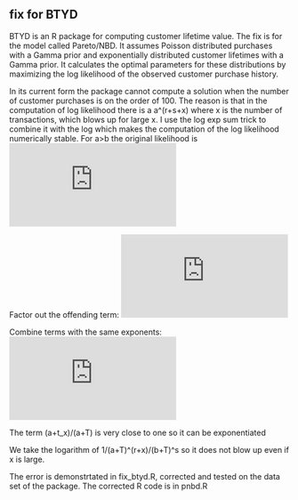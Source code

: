 ## fix for BTYD

BTYD is an R package for computing customer lifetime value. The fix is for the model called Pareto/NBD. It assumes Poisson distributed purchases with a Gamma prior and exponentially distributed customer lifetimes with a Gamma prior. It calculates the optimal parameters for these distributions by maximizing the log likelihood of the observed customer purchase history.

In its current form the package cannot compute a solution when the number of customer purchases is on the order of 100. The reason is that in the computation of log likelihood there is a a^(r+s+x) where x is the number of transactions, which blows up for large x. I use the log exp sum trick to combine it with the log which makes the computation of the log likelihood numerically stable. For a>b the original likelihood is
![equation](http://www.sciweavers.org/tex2img.php?eq=%5Cfrac%7B%5CGamma%28r%2Bx%29%5Calpha%5Er%5Cbeta%5Es%7D%7B%5CGamma%28r%29%7D%5Cleft%5C%7B%5Cfrac%7B1%7D%7B%28%5Calpha%2BT%29%5E%7Br%2Bx%7D%28%5Cbeta%2BT%29%5Es%7D%2B%5Cleft%28%5Cfrac%7Bs%7D%7Br%2Bs%2Bx%5Cright%29%5Cleft%28%5Cfrac%7B2F1%28...%29%7D%7B%28%5Calpha%2Bt_x%29%5E%7Br%2Bs%2Bx%7D%7D-%5Cfrac%7B2F1%28...%29%7D%7B%28%5Calpha%2BT%29%5E%7Br%2Bs%2Bx%7D%7D%5Cright%29%5Cright%5C%7D&bc=White&fc=Blue&im=jpg&fs=12&ff=arev&edit=0)

Factor out the offending term:
![equation](http://www.sciweavers.org/tex2img.php?eq=%5Cfrac%7B%5CGamma%28r%2Bx%29%5Calpha%5Er%5Cbeta%5Es%7D%7B%5CGamma%28r%29%7D%5Cfrac%7B1%7D%7B%28%5Calpha%2BT%29%5E%7Br%2Bx%7D%28%5Cbeta%2BT%29%5Es%7D%5Cleft%5C%7B1%2B%5Cleft%28%5Cfrac%7Bs%7D%7Br%2Bs%2Bx%5Cright%29%5Cleft%28%5Cfrac%7B%28%5Calpha%2BT%29%5E%7Br%2Bx%7D%28%5Cbeta%2BT%29%5Es%7D%7B%28%5Calpha%2Bt_x%29%5E%7Br%2Bs%2Bx%7D%7D2F1%28...%29-%5Cfrac%7B%28%5Calpha%2BT%29%5E%7Br%2Bx%7D%28%5Cbeta%2BT%29%5Es%7D%7B%28%5Calpha%2BT%29%5E%7Br%2Bs%2Bx%7D%7D2F1%28...%29%5Cright%29%5Cright%5C%7D%0A%0A%0A%0A&bc=White&fc=Blue&im=jpg&fs=12&ff=arev&edit=0)

Combine terms with the same exponents:
![equation](http://www.sciweavers.org/tex2img.php?eq=%5Cfrac%7B%5CGamma%28r%2Bx%29%5Calpha%5Er%5Cbeta%5Es%7D%7B%5CGamma%28r%29%7D%5Cfrac%7B1%7D%7B%28%5Calpha%2BT%29%5E%7Br%2Bx%7D%28%5Cbeta%2BT%29%5Es%7D%5Cleft%5C%7B1%2B%5Cleft%28%5Cfrac%7Bs%7D%7Br%2Bs%2Bx%5Cright%29%5Cleft%28%5Cleft%28%5Cleft%5Cfrac%7B%5Calpha%2BT%7D%7B%5Calpha%2Bt_x%7D%5Cright%29%5E%7Br%2Bx%7D%5Cleft%28%5Cfrac%7B%5Cbeta%2BT%7D%7B%5Calpha%2Bt_x%7D%5Cright%29%5Es2F1%28...%29-%5Cleft%28%5Cfrac%7B%5Cbeta%2BT%7D%7B%5Calpha%2BT%7D%5Cright%29%5Es2F1%28...%29%5Cright%29%5Cright%5C%7D&bc=White&fc=Blue&im=jpg&fs=12&ff=arev&edit=0)

The term (a+t_x)/(a+T) is very close to one so it can be exponentiated

We take the logarithm of 1/(a+T)^(r+x)/(b+T)^s so it does not blow up even if x is large.

The error is demonstrtated in fix_btyd.R, corrected and tested on the data set of the package. The corrected R code is in pnbd.R
